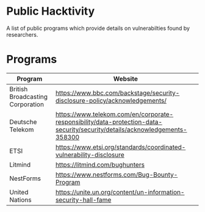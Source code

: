 # Public Hacktivity

A list of public programs which provide details on vulnerabilties found by researchers.

# Programs
| Program | Website |
|--------------|-----------|
| British Broadcasting Corporation | https://www.bbc.com/backstage/security-disclosure-policy/acknowledgements/ |
| Deutsche Telekom | https://www.telekom.com/en/corporate-responsibility/data-protection-data-security/security/details/acknowledgements-358300 |
| ETSI | https://www.etsi.org/standards/coordinated-vulnerability-disclosure |
| Litmind | https://litmind.com/bughunters |
| NestForms | https://www.nestforms.com/Bug-Bounty-Program |
| United Nations | https://unite.un.org/content/un-information-security-hall-fame |
